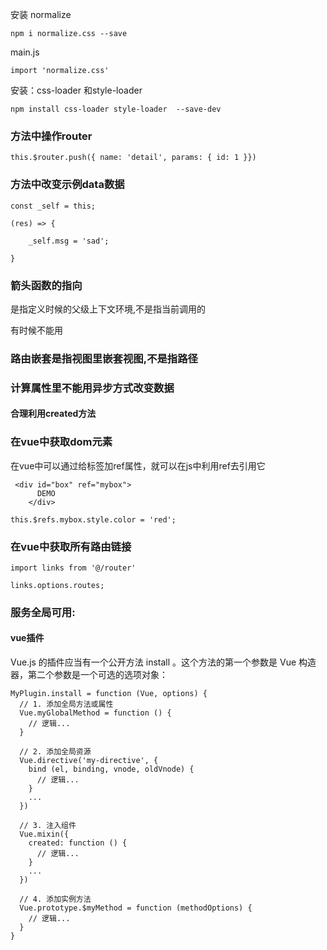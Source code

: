 安装 normalize

	npm i normalize.css --save 

main.js

	import 'normalize.css'  

安装：css-loader   和style-loader

	npm install css-loader style-loader  --save-dev


### 方法中操作router

	this.$router.push({ name: 'detail', params: { id: 1 }})

### 方法中改变示例data数据

	const _self = this;

	(res) => {
	
		_self.msg = 'sad';

	}

### 箭头函数的指向

是指定义时候的父级上下文环境,不是指当前调用的

有时候不能用

### 路由嵌套是指视图里嵌套视图,不是指路径

### 计算属性里不能用异步方式改变数据

#### 合理利用created方法

### 在vue中获取dom元素

在vue中可以通过给标签加ref属性，就可以在js中利用ref去引用它

	 <div id="box" ref="mybox">  
	      DEMO  
	    </div>  

	this.$refs.mybox.style.color = 'red';  

### 在vue中获取所有路由链接

	import links from '@/router'

	links.options.routes;

### 服务全局可用:

#### vue插件

Vue.js 的插件应当有一个公开方法 install 。这个方法的第一个参数是 Vue 构造器，第二个参数是一个可选的选项对象：

	MyPlugin.install = function (Vue, options) {
	  // 1. 添加全局方法或属性
	  Vue.myGlobalMethod = function () {
	    // 逻辑...
	  }
	
	  // 2. 添加全局资源
	  Vue.directive('my-directive', {
	    bind (el, binding, vnode, oldVnode) {
	      // 逻辑...
	    }
	    ...
	  })
	
	  // 3. 注入组件
	  Vue.mixin({
	    created: function () {
	      // 逻辑...
	    }
	    ...
	  })
	
	  // 4. 添加实例方法
	  Vue.prototype.$myMethod = function (methodOptions) {
	    // 逻辑...
	  }
	}